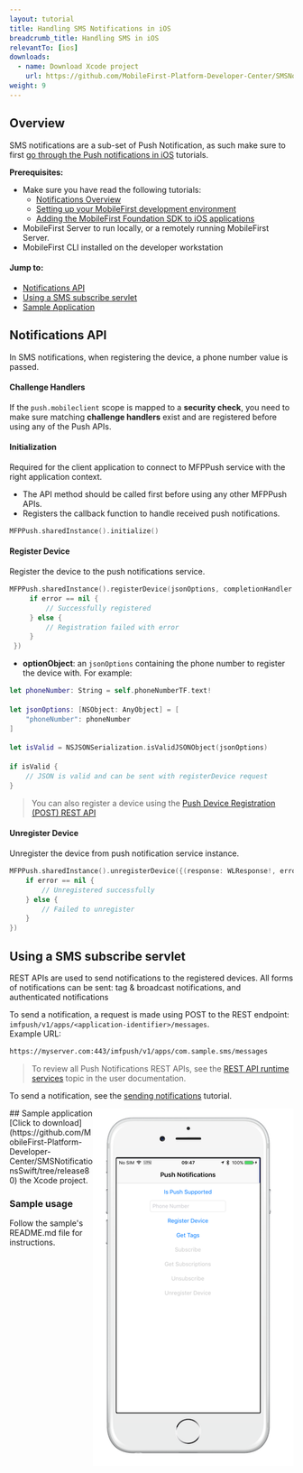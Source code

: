 ```yaml
---
layout: tutorial
title: Handling SMS Notifications in iOS
breadcrumb_title: Handling SMS in iOS
relevantTo: [ios]
downloads:
  - name: Download Xcode project
    url: https://github.com/MobileFirst-Platform-Developer-Center/SMSNotificationsSwift/tree/release80
weight: 9
---
```


## Overview
SMS notifications are a sub-set of Push Notification, as such make sure to first [go through the Push notifications in iOS](../../) tutorials.

**Prerequisites:**

* Make sure you have read the following tutorials:
  * [Notifications Overview](../../)
  * [Setting up your MobileFirst development environment](../../../installation-configuration/#installing-a-development-environment)
  * [Adding the MobileFirst Foundation SDK to iOS applications](../../../application-development/sdk/ios)
* MobileFirst Server to run locally, or a remotely running MobileFirst Server.
* MobileFirst CLI installed on the developer workstation

#### Jump to:
* [Notifications API](#notifications-api)   
* [Using a SMS subscribe servlet](#using-a-sms-subscribe-servlet)     
* [Sample Application](#sample-application)

## Notifications API
In SMS notifications, when registering the device, a phone number value is passed.

#### Challenge Handlers
If the `push.mobileclient` scope is mapped to a **security check**, you need to make sure matching **challenge handlers** exist and are registered before using any of the Push APIs.

#### Initialization
Required for the client application to connect to MFPPush service with the right application context.

* The API method should be called first before using any other MFPPush APIs.
* Registers the callback function to handle received push notifications.

```swift
MFPPush.sharedInstance().initialize()
```

#### Register Device

Register the device to the push notifications service.

```swift
MFPPush.sharedInstance().registerDevice(jsonOptions, completionHandler: {(response: WLResponse!, error: NSError!) -> Void in
     if error == nil {
         // Successfully registered
     } else {
         // Registration failed with error
     }
 })
```

* **optionObject**: an `jsonOptions` containing the phone number to register the device with. For example:

```swift
let phoneNumber: String = self.phoneNumberTF.text!

let jsonOptions: [NSObject: AnyObject] = [
    "phoneNumber": phoneNumber
]

let isValid = NSJSONSerialization.isValidJSONObject(jsonOptions)

if isValid {
    // JSON is valid and can be sent with registerDevice request
}

```

> You can also register a device using the [Push Device Registration (POST) REST API](http://www.ibm.com/support/knowledgecenter/en/SSHS8R_8.0.0/com.ibm.worklight.apiref.doc/rest_runtime/r_restapi_push_device_registration_post.html)

#### Unregister Device

Unregister the device from push notification service instance.

```swift
MFPPush.sharedInstance().unregisterDevice({(response: WLResponse!, error: NSError!) -> Void in
    if error == nil {
        // Unregistered successfully
    } else {
        // Failed to unregister
    }
})
```

## Using a SMS subscribe servlet
REST APIs are used to send notifications to the registered devices. All forms of notifications can be sent: tag &amp; broadcast notifications, and authenticated notifications

To send a notification, a request is made using POST to the REST endpoint: `imfpush/v1/apps/<application-identifier>/messages`.  
Example URL: 

```bash
https://myserver.com:443/imfpush/v1/apps/com.sample.sms/messages
```

> To review all Push Notifications REST APIs, see the <a href="https://www.ibm.com/support/knowledgecenter/SSHS8R_8.0.0/com.ibm.worklight.apiref.doc/rest_runtime/c_restapi_runtime.html">REST API runtime services</a> topic in the user documentation.

To send a notification, see the [sending notifications](../sending-push-notifications) tutorial.

<img alt="Image of the sample application" src="sample-app.png" style="float:right"/>
## Sample application
[Click to download](https://github.com/MobileFirst-Platform-Developer-Center/SMSNotificationsSwift/tree/release80) the Xcode project.

### Sample usage
Follow the sample's README.md file for instructions.



